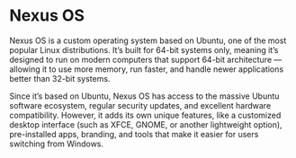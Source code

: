 # Nexus OS
Nexus OS is a custom operating system based on Ubuntu, one of the most popular Linux distributions. It’s built for 64-bit systems only, meaning it’s designed to run on modern computers that support 64-bit architecture — allowing it to use more memory, run faster, and handle newer applications better than 32-bit systems.

Since it’s based on Ubuntu, Nexus OS has access to the massive Ubuntu software ecosystem, regular security updates, and excellent hardware compatibility. However, it adds its own unique features, like a customized desktop interface (such as XFCE, GNOME, or another lightweight option), pre-installed apps, branding, and tools that make it easier for users switching from Windows.
